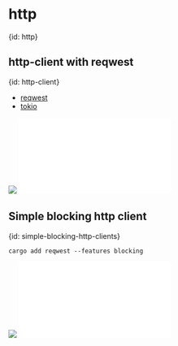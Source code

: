 # http
{id: http}

## http-client with reqwest
{id: http-client}

* [reqwest](https://crates.io/crates/reqwest)
* [tokio](https://crates.io/crates/tokio)

![](examples/reqwest/http-client/Cargo.toml)
![](examples/reqwest/http-client/src/main.rs)


## Simple blocking http client
{id: simple-blocking-http-clients}

```
cargo add reqwest --features blocking
```

![](examples/reqwest/simple-http-client/Cargo.toml)
![](examples/reqwest/simple-http-client/src/main.rs)


